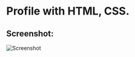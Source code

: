 
# Profile with HTML, CSS.

## Screenshot:
![Screenshot](https://github.com/AbhishekKumarRay/Short-Profile-With-HTML-CSS/blob/Abhishek/Abhishek/IMAGE.png)
